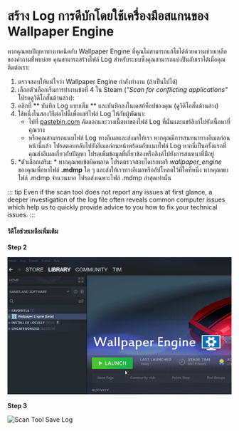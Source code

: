 # สร้าง Log การดีบักโดยใช้เครื่องมือสแกนของ Wallpaper Engine

หากคุณพบปัญหาทางเทคนิคกับ Wallpaper Engine ที่คุณไม่สามารถแก้ไขได้ด้วยความช่วยเหลือของคำถามที่พบบ่อย คุณสามารถสร้างไฟล์ Log สำหรับระบบซึ่งคุณสามารถแบ่งปันกับเราได้เมื่อคุณติดต่อเรา:

1. ตรวจสอบให้แน่ใจว่า Wallpaper Engine กำลังทำงาน (ถ้าเป็นไปได้)
2. เลือกตัวเลือกเริ่มการทำงานข้อที่ 4 ใน Steam (*"Scan for conflicting applications"* โปรดดูวิดีโอสั้นด้านล่าง):
3. คลิกที่ ** บันทึก Log แบบเต็ม ** และบันทึกลงในเดสก์ท็อปของคุณ (ดูวิดีโอสั้นด้านล่าง)
4. ใช้หนึ่งในสองวิธีต่อไปนี้เพื่อแชร์ไฟล์ Log ให้กับผู้พัฒนา:
    * ไปที่ [pastebin.com](https://pastebin.com/) คัดลอกและวางเนื้อหาของไฟล์ Log ที่นั่นและแชร์ลิงก์ไปยังเนื้อหาที่คุณวาง
    * หรือคุณสามารถแนบไฟล์ Log ทางอีเมลและส่งมาให้เรา หากคุณมีการสนทนาทางอีเมลก่อนหน้านี้แล้ว โปรดตอบกลับไปยังอีเมลก่อนหน้าพร้อมกับแนบไฟล์ Log หากนี่เป็นครั้งแรกที่คุณส่งอีเมลเกี่ยวกับปัญหา โปรดเพิ่มข้อมูลที่เกี่ยวข้องหรือลิงค์ไปยังการสนทนาที่มีอยู่
5. *ตัวเลือกเสริม: * หากคุณพบข้อผิดพลาด โปรดตรวจสอบไดเรกทอรี *wallpaper_engine* ของคุณเพื่อหาไฟล์ **.mdmp** ใด ๆ และส่งให้เราทางอีเมลหรืออัปโหลดไว้ที่ใดที่หนึ่ง หากคุณพบไฟล์ .mdmp จำนวนมาก โปรดส่งเฉพาะไฟล์ .mdmp ล่าสุดเท่านั้น

::: tip
Even if the scan tool does not report any issues at first glance, a deeper investigation of the log file often reveals common computer issues which help us to quickly provide advice to you how to fix your technical issues.
:::

#### วิดีโอช่วยเหลือเพิ่มเติม

**Step 2**

![Scan Tool Launch Option](./scantoollaunch.gif)

**Step 3**

![Scan Tool Save Log](./scantoolsave.gif)